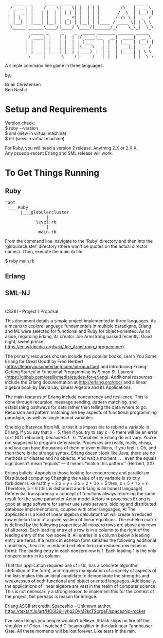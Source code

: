 <pre>
   _____ _      ____  ____  _    _ _               _____
  / ____| |    / __ \|  _ \| |  | | |        /\   |  __ \
 | |  __| |   | |  | | |_) | |  | | |       /  \  | |__) |
 | | |_ | |   | |  | |  _ <| |  | | |      / /\ \ |  _  /
 | |__| | |___| |__| | |_) | |__| | |____ / ____ \| | \ \
  \_____|______\____/|____/ \____/|______/_/    \_\_|  \_\
          _____ _     _    _  _____ _______ ______ _____
         / ____| |   | |  | |/ ____|__   __|  ____|  __ \
        | |    | |   | |  | | (___    | |  | |__  | |__) |
        | |    | |   | |  | |\___ \   | |  |  __| |  _  /
        | |____| |___| |__| |____) |  | |  | |____| | \ \
         \_____|______\____/|_____/   |_|  |______|_|  \_\
</pre>
A simple command line game in three languages.

by,

Brian Christensen<br>
Ben Nesbit

# Setup and Requirements

Version check:<br>
  $ ruby --version<br>
  $ sml (view in virtual machine)<br>
  $ erl (view in virtual machine)

For Ruby, you will need a version 2 release. Anything 2.X or 2.X.X.<br>
Any psuedo-recent Erlang and SML release will work.

# To Get Things Running

## Ruby
<pre>
root
 |___Ruby
      |___globularcluster
                |
            level.rb
                |
             main.rb
</pre>
From the command line, navigate to the 'Ruby' directory and then into the 'globularcluster' directory (there won't be quotes on the actual director names). Then, execute the main.rb file:

  $ ruby main.rb

## Erlang

## SML-NJ

#

CS381 - Project 1 Proposal

This document details a simple project implemented in three languages. As a means to explore language fundamentals in multiple paradigms, Erlang and ML were selected for functional and Ruby for object-oriented. As an aside, regarding Erlang, its creator Joe Armstrong passed recently: Good night, sweet prince: https://en.wikipedia.org/wiki/Joe_Armstrong_(programmer)

The primary resources chosen include two popular books, Learn You Some Erlang for Great Good! by Fred Herbert (https://learnyousomeerlang.com/introduction) and Introducing Erlang: Getting Started in Functional Programming by Simon St. Laurent (https://github.com/oreillymedia/etudes-for-erlang). Additional resources include the Erlang documentation at http://erlang.org/doc/ and a linear algebra book by David Lay, Linear Algebra and its Applications.

The main features of Erlang include concurrency and resilience. This is done through recursion, message sending, pattern matching, and establishing pathways for data rather than telling the data where to go. Recursion and pattern matching are key aspects of functional programming paradigm, as well as single bound variables.

One big difference from ML is that it is impossible to rebind a variable in Erlang. If you say that x = 5, then if you try to say x = 6 there will be an error (x is NOT rebound), because 5 != 6.
“Variables in Erlang do not vary. You’re not supposed to program defensively. Processes are really, really, cheap, and you can have thousands of them or even millions, if you feel it. Oh, and then there is the strange syntax. Erlang doesn’t look like Java; there are no methods or classes and no objects. And wait a moment . . . even the equals sign doesn’t mean “equals” — it means “match this pattern.” (Herbert, XX)

Erlang bullets:
Appeals to those looking for concurrency and parallelism
Distributed computing
Changing the value of any variable is strictly forbidden!
Like math
y = 2
x = y + 3
x = 2 + 3
x = 5
then,
x = 5 + 1
x = x
Therefore, 5 = 6 (this is dishonest and Erlang is an honest language)
Referential transparency = concept of functions always returning the same result for the same parameter
Actor model
Actors => processes
Erlang is good at large software for server use (web servers, bidding and distributed database implementations, coupled with other languages, AI
The application is a kind of linear algebra calculator that will create a reduced row echelon form of a given system of linear equations. The echelon matrix is defined by the following properties:
All nonzero rows are above any rows of all zeros.
Each leading entry of a row is in a column to the right of the leading entry of the row above it.
All entries in a column below a leading entry are zeros.
If a matrix in echelon form satisfies the following additional conditions, then it is in reduced echelon form (or reduced row echelon form):
The leading entry in each nonzero row is 1.
Each leading 1 is the only nonzero entry in its column.

That this application requires use of lists, has a concrete algorithm (definition of the form), and requires manipulation of a variety of aspects of the lists makes this an ideal candidate to demonstrate the strengths and weaknesses of both functional and object oriented languages. Additionally, the applications of linear algebra are vast in the realm of computer science. This is not necessarily a strong reason to implement this for the context of the project, but perhaps is reason for intrigue.

Erlang ASCII art credit:
Spaceship - Unknown author, https://textart.io/art/HO6I36Hyhg2OyM2kcTSorgeF/spaceship-rocket

I’ve seen things you people wouldn’t believe. Attack ships on fire off the shoulder of Orion. I watched C-beams glitter in the dark near Tannhauser Gate. All these moments will be lost forever. Like tears in the rain.

